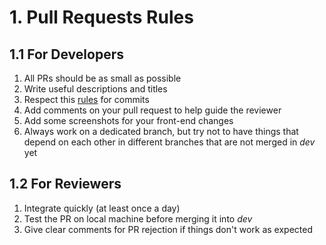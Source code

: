 # 1. Pull Requests Rules

## 1.1 For Developers

1. All PRs should be as small as possible
2. Write useful descriptions and titles
3. Respect this [rules](https://github.com/angular/angular/blob/master/CONTRIBUTING.md#commit-message-header) for commits
4. Add comments on your pull request to help guide the reviewer
5. Add some screenshots for your front-end changes
6. Always work on a dedicated branch, but try not to have things that depend on each other in different branches that are not merged in *dev* yet

## 1.2 For Reviewers

1. Integrate quickly (at least once a day)
2. Test the PR on local machine before merging it into *dev*
3. Give clear comments for PR rejection if things don't work as expected
